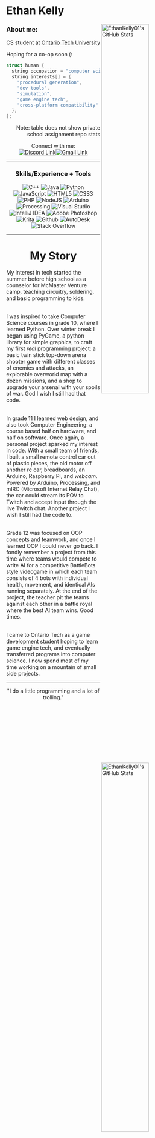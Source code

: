 # Ethan Kelly

<a href="https://github.com/anuraghazra/github-readme-stats"><img width="50%" align="right" alt="EthanKelly01's GitHub Stats" src="https://github-readme-stats.vercel.app/api?username=EthanKelly01&show_icons=true&hide_border=true&count_private=true&theme=react&include_all_commits=true&custom_title=Ethan's+Github+Stats" /></a>

<a href="https://shields.io/"><img width="50%" align="right" alt="EthanKelly01's GitHub Stats" src="https://github-readme-stats-eight-theta.vercel.app/api/top-langs/?username=EthanKelly01&layout=compact&langs_count=8&theme=algolia" /></a>

### About me:
CS student at [Ontario Tech University](https://ontariotechu.ca/)

Hoping for a co-op soon (:

```cpp
struct human {
  string occupation = "computer science student";
  string interests[] = {
    "procedural generation",
    "dev tools",
    "simulation",
    "game engine tech",
    "cross-platform compatibility"
  };
};
```
<p align="right">Note: table does not show private school assignment repo stats</p>

<p align="center">Connect with me:<br><a href="https://discordapp.com/users/234140425303097355"><img alt="Discord Link" src="https://img.shields.io/badge/Discord-%237289DA.svg?style=for-the-badge&logo=discord&logoColor=white"/></a><a href="mailto:ethan.kelly@ontariotechu.net"><img alt="Gmail Link" src="https://img.shields.io/badge/Gmail-D14836?style=for-the-badge&logo=gmail&logoColor=white"/></a></p>

---
<h3 align="center">Skills/Experience + Tools</h3>
<p align="center">
  <img alt="C++" src="https://img.shields.io/badge/c++-%2300599C.svg?&style=for-the-badge&logo=c%2B%2B"/>
  <img alt="Java" src="https://img.shields.io/badge/java-%23ED8B00.svg?&style=for-the-badge&logo=java&logoColor=black"/>
  <img alt="Python" src="https://img.shields.io/badge/python-%2314354C.svg?&style=for-the-badge&logo=python"/>
  
  <img alt="JavaScript" src="https://img.shields.io/badge/javascript-%23323330.svg?&style=for-the-badge&logo=javascript"/>
  <img alt="HTML5" src="https://img.shields.io/badge/html5-%23E34F26.svg?&style=for-the-badge&logo=html5&logoColor=white"/>
  <img alt="CSS3" src="https://img.shields.io/badge/css3-%231572B6.svg?&style=for-the-badge&logo=css3"/>
  <img alt="PHP" src="https://img.shields.io/badge/php-%23777BB4.svg?style=for-the-badge&logo=php&logoColor=white"/>
  
  <img alt="NodeJS" src="https://img.shields.io/badge/node.js-6DA55F?style=for-the-badge&logo=node.js&logoColor=white"/>
  <img alt="Arduino" src="https://img.shields.io/badge/-Arduino-00979D?style=for-the-badge&logo=Arduino&logoColor=white"/>
  <img alt="Processing" src="https://img.shields.io/badge/Proceessing-000000.svg?style=for-the-badge&logo=processingfoundation&logoColor=white"/>
  
  <img alt="Visual Studio" src="https://img.shields.io/badge/Visual%20Studio-5C2D91.svg?style=for-the-badge&logo=visual-studio&logoColor=white"/>
  <img alt="IntelliJ IDEA" src="https://img.shields.io/badge/IntelliJIDEA-000000.svg?&style=for-the-badge&logo=intellij-idea"/>
  <img alt="Adobe Photoshop" src="https://img.shields.io/badge/adobephotoshop-%2331A8FF.svg?&style=for-the-badge&logo=adobe-photoshop&logoColor=white"/>
  <img alt="Krita" src="https://img.shields.io/badge/Krita-203759?style=for-the-badge&logo=krita&logoColor=EEF37B"/>
  <img alt="Github" src="https://img.shields.io/badge/github-%23121011.svg?style=for-the-badge&logo=github&logoColor=white"/>
  <img alt="AutoDesk" src="https://img.shields.io/badge/AutoDesk-000000.svg?style=for-the-badge&logo=autodesk&logoColor=white"/>
  <img alt="Stack Overflow" src="https://img.shields.io/badge/-Stackoverflow-FE7A16?style=for-the-badge&logo=stack-overflow&logoColor=white"/>
</p>

---
<h1 align="center">My Story</h1>
My interest in tech started the summer before high school as a counselor for McMaster Venture camp, teaching circuitry, soldering, and basic programming to kids.<br><br>

I was inspired to take Computer Science courses in grade 10, where I learned Python. Over winter break I began using PyGame, a python library for simple graphics, to craft my first *real* programming project: a basic twin stick top-down arena shooter game with different classes of enemies and attacks, an explorable overworld map with a dozen missions, and a shop to upgrade your arsenal with your spoils of war. God I wish I still had that code.<br><br>

<!-- image here? -->
In grade 11 I learned web design, and also took Computer Engineering: a course based half on hardware, and half on software. Once again, a personal project sparked my interest in code. With a small team of friends, I built a small remote control car out of plastic pieces, the old motor off another rc car, breadboards, an Arduino, Raspberry Pi, and *webcam*. Powered by Arduino, Processing, and mIRC (Microsoft Internet Relay Chat), the car could stream its POV to Twitch and accept input through the live Twitch chat. Another project I wish I still had the code to.<br><br>

Grade 12 was focused on OOP concepts and teamwork, and once I learned OOP I could never go back. I fondly remember a project from this time where teams would compete to write AI for a competitive BattleBots style videogame in which each team consists of 4 bots with individual health, movement, and identical AIs running separately. At the end of the project, the teacher pit the teams against each other in a battle royal where the best AI team wins. Good times.<br><br>

I came to Ontario Tech as a game development student hoping to learn game engine tech, and eventually transferred programs into computer science. I now spend most of my time working on a mountain of small side projects.

---

<p align="center">"I do a little programming and a lot of trolling."</p>
